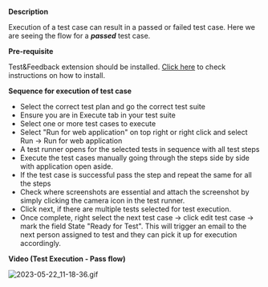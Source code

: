 **Description**

Execution of a test case can result in a passed or failed test case. Here we are seeing the flow for a _**passed**_ test case.

**Pre-requisite** 

Test&Feedback extension should be installed. [Click here](https://dev.azure.com/evsitapps/EVA/_wiki/wikis/EVA.wiki/155/Test-Feedback-Extension-Installation) to check instructions on how to install.

**Sequence for execution of test case**
- Select the correct test plan and go the correct test suite
- Ensure you are in Execute tab in your test suite
- Select one or more test cases to execute
- Select "Run for web application" on top right or right click and select Run -> Run for web application
- A test runner opens for the selected tests in sequence with all test steps
- Execute the test cases manually going through the steps side by side with application open aside.
- If the test case is successful pass the step and repeat the same for all the steps
- Check where screenshots are essential and attach the screenshot by simply clicking the camera icon in the test runner.
- Click next, if there are multiple tests selected for test execution.
- Once complete, right select the next test case -> click edit test case -> mark the field State "Ready for Test". This will trigger an email to the next person assigned to test and they can pick it up for execution accordingly.


**Video (Test Execution - Pass flow)**

![2023-05-22_11-18-36.gif](/.attachments/2023-05-22_11-18-36-4577fad9-77a1-4845-b51b-d34cf21590c5.gif)
